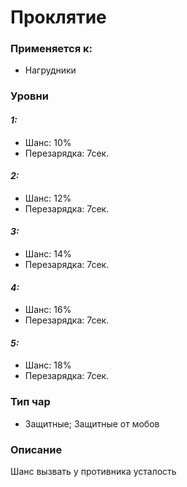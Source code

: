 # Проклятие

### Применяется к:

* Нагрудники

### Уровни&#x20;

#### _1:_&#x20;

* Шанс: 10%
* Перезарядка:  7сек.

#### _2:_&#x20;

* Шанс: 12%
* Перезарядка:  7сек.

#### _3:_

* Шанс: 14%
* Перезарядка:  7сек.&#x20;

#### _4:_&#x20;

* Шанс: 16%
* Перезарядка:  7сек.

#### _5:_&#x20;

* Шанс: 18%
* Перезарядка:  7сек.

### Тип чар

* Защитные; Защитные от мобов

### Описание

Шанс вызвать у противника усталость&#x20;
